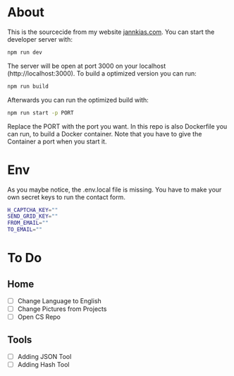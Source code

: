 # About

This is the sourcecide from my website [jannkias.com](https://jannkias.com/). You can start the developer server with:

``` bash
npm run dev
```

The server will be open at port 3000 on your localhost (http://localhost:3000). To build a optimized version you can run:

``` bash
npm run build
```

Afterwards you can run the optimized build with:

``` bash
npm run start -p PORT
```

Replace the PORT with the port you want. In this repo is also Dockerfile you can run, to build a Docker container. Note that you have to give the Container a port when you start it.

# Env

As you maybe notice, the .env.local file is missing. You have to make your own secret keys to run the contact form.

``` bash
H_CAPTCHA_KEY=""
SEND_GRID_KEY=""
FROM_EMAIL=""
TO_EMAIL=""
```

# To Do

## Home

  - [ ] Change Language to English
  - [ ] Change Pictures from Projects
  - [ ] Open CS Repo

## Tools
  - [ ] Adding JSON Tool
  - [ ] Adding Hash Tool